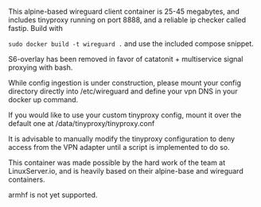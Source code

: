 This alpine-based wireguard client container is 25-45 megabytes, and includes tinyproxy running on port 8888, and a reliable ip checker called fastip.
Build with

```sudo docker build -t wireguard .```
and use the included compose snippet.

S6-overlay has been removed in favor of catatonit + multiservice signal proxying with bash.


While config ingestion is under construction, please mount your config directory directly into /etc/wireguard and define your vpn DNS in your docker up command.

If you would like to use your custom tinyproxy config, mount it over the default one at /data/tinyproxy/tinyproxy.conf

It is advisable to manually modify the tinyproxy configuration to deny access from the VPN adapter until a script is implemented to do so.

This container was made possible by the hard work of the team at LinuxServer.io, and is heavily based on their alpine-base and wireguard containers.

armhf is not yet supported.